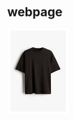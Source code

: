 # webpage
![image alt](https://github.com/serank25/webpage/blob/da2b1b9ddd6700264b03a2751eab982d1e683fbf/shirt1.jpg)
